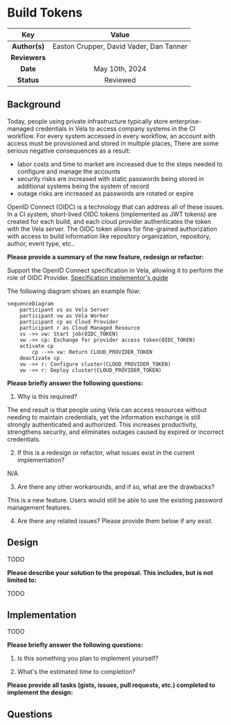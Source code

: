 # Build Tokens

| Key           |                               Value                               |
| :-----------: |:-----------------------------------------------------------------:|
| **Author(s)** | Easton Crupper, David Vader, Dan Tanner                           |
| **Reviewers** |                                                                   |
| **Date**      |                         May 10th, 2024                            |
| **Status**    |                            Reviewed                               |



## Background

Today, people using private infrastructure typically store enterprise-managed credentials in Vela to access company systems in the CI workflow.
For every system accessed in every workflow, an account with access must be provisioned and stored in multiple places, 
There are some serious negative consequences as a result:
- labor costs and time to market are increased due to the steps needed to configure and manage the accounts
- security risks are increased with static passwords being stored in additional systems being the system of record
- outage risks are increased as passwords are rotated or expire

OpenID Connect (OIDC) is a technology that can address all of these issues. In a CI system, short-lived OIDC tokens (implemented as JWT tokens) are created
for each build, and each cloud provider authenticates the token with the Vela server. The OIDC token allows for fine-grained authorization with
access to build information like repository organization, repository, author, event type, etc..


**Please provide a summary of the new feature, redesign or refactor:**

Support the OpenID Connect specification in Vela, allowing it to perform the role of OIDC Provider. [Specification implementor's guide](https://openid.net/specs/openid-connect-basic-1_0.html)

The following diagram shows an example flow:
```mermaid
sequenceDiagram
    participant vs as Vela Server
    participant vw as Vela Worker
    participant cp as Cloud Provider
    participant r as Cloud Managed Resource
    vs ->> vw: Start job(OIDC_TOKEN)
    vw ->> cp: Exchange for provider access token(OIDC_TOKEN)
    activate cp
        cp -->> vw: Return CLOUD_PROVIDER_TOKEN
    deactivate cp
    vw ->> r: Configure cluster(CLOUD_PROVIDER_TOKEN)       
    vw ->> r: Deploy cluster(CLOUD_PROVIDER_TOKEN)
```

**Please briefly answer the following questions:**

1. Why is this required?

The end result is that people using Vela can access resources without needing to maintain credentials, yet the information exchange is still strongly authenticated and authorized.
This increases productivity, strengthens security, and eliminates outages caused by expired or incorrect credentials.

2. If this is a redesign or refactor, what issues exist in the current implementation?

N/A

3. Are there any other workarounds, and if so, what are the drawbacks?

This is a new feature. Users would still be able to use the existing password management features.

4. Are there any related issues? Please provide them below if any exist.


## Design

TODO

**Please describe your solution to the proposal. This includes, but is not limited to:**

TODO



## Implementation

TODO


**Please briefly answer the following questions:**

1. Is this something you plan to implement yourself?

2. What's the estimated time to completion?


**Please provide all tasks (gists, issues, pull requests, etc.) completed to implement the design:**


## Questions
